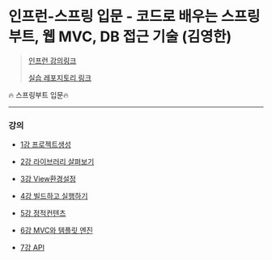 # 인프런-**스프링 입문 - 코드로 배우는 스프링 부트, 웹 MVC, DB 접근 기술** (김영한)

>[인프런 강의링크](https://www.inflearn.com/course/%EC%8A%A4%ED%94%84%EB%A7%81-%EC%9E%85%EB%AC%B8-%EC%8A%A4%ED%94%84%EB%A7%81%EB%B6%80%ED%8A%B8/dashboard)
>
>[실습 레포지토리 링크](https://github.com/kyun9/Spring_boot_Practice)

:fire: 스프링부트 입문:fire:

***

### 강의

- [1강 프로젝트생성](./1강_프로젝트생성.md)

- [2강 라이브러리 살펴보기](./2강_라이브러리살펴보기.md)

- [3강 View환경설정](./3강_View환경설정.md)

- [4강 빌드하고 실행하기](./4강_빌드하고실행하기.md)

- [5강 정적컨텐츠](./5강_정적컨텐츠.md)

- [6강 MVC와 템플릿 엔진](./6강_MVC와템플릿엔진.md)

- [7강 API](./7강_API.md)

  

